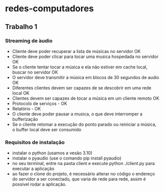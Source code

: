 # redes-computadores
## Trabalho 1
### Streaming de  ́audio
- Cliente deve poder recuperar a lista de músicas no servidor OK
- Cliente deve poder clicar para tocar uma musica hospedada no servidor OK
- Se o cliente tentar tocar a música e ela não estiver em cache local, buscar no servidor OK
- O servidor deve transmitir a música em blocos de 30 segundos de  audio OK
- Diferentes clientes devem ser capazes de se descobrir em uma rede local OK
- Clientes devem ser capazes de tocar a música em um cliente remoto OK
- Protocolo de serviços - OK
- Relatório - OK
- O cliente deve poder pausar a musica, o que deve interromper a bufferização
- Se o cliente retomar a execução do ponto parado ou reiniciar a música, o buffer local deve ser
consumido

### Requisitos de instalação
- instalar o python (usamos a vesão 3.10)
- instalar o pyaudio (use o comando pip install pyaudio)
- no seu terminal, entre na pasta client e execute python ./client.py para executar a aplicação
- ao fazer o clone do projeto, é necessário alterar no código o endereço do servidor a ser conectado, que varia de rede para rede, assim é possível rodar a aplicação.


